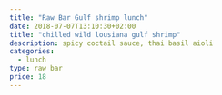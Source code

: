 ```yaml
---
title: "Raw Bar Gulf shrimp lunch"
date: 2018-07-07T13:10:30+02:00
title: "chilled wild lousiana gulf shrimp"
description: spicy coctail sauce, thai basil aioli
categories:
  - lunch
type: raw bar
price: 18
---
```


